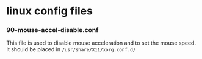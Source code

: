 # linux config files

### 90-mouse-accel-disable.conf
This file is used to disable mouse acceleration and to set the mouse speed. It should be placed in ```/usr/share/X11/xorg.conf.d/```
